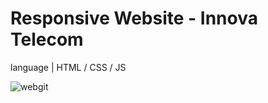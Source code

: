# Responsive Website - Innova Telecom
 language | HTML / CSS / JS
 
 ![webgit](https://user-images.githubusercontent.com/76967004/107266577-7b019400-6a24-11eb-91df-9334b6858930.jpg)
